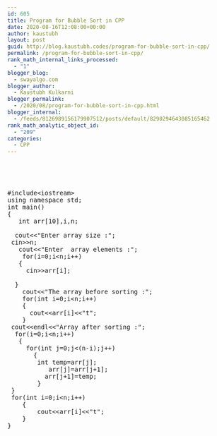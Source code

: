 ```yaml
---
id: 605
title: Program for Bubble Sort in CPP
date: 2020-08-16T12:08:00+00:00
author: kaustubh
layout: post
guid: http://blog.kaustubh.codes/program-for-bubble-sort-in-cpp/
permalink: /program-for-bubble-sort-in-cpp/
rank_math_internal_links_processed:
  - "1"
blogger_blog:
  - swayalgo.com
blogger_author:
  - Kaustubh Kulkarni
blogger_permalink:
  - /2020/08/program-for-bubble-sort-in-cpp.html
blogger_internal:
  - /feeds/8126989156179907512/posts/default/8290294643085165462
rank_math_analytic_object_id:
  - "209"
categories:
  - CPP
---
```

<pre><br /><br /><br /><br />#include&lt;iostream><br />using namespace std;<br />int main()<br />{<br />	int arr[10],i,n;<br />	<br />	cout&lt;&lt;"Enter array size :";<br />	cin>>n;<br />	cout&lt;&lt;"Enter  array elements :";<br />	for(i=0;i&lt;n;i++)<br />	{<br />		cin>>arr[i];<br />		<br />	}<br />    cout&lt;&lt;"The array before sorting :";<br />    for(int i=0;i&lt;n;i++)<br />    {<br />    	cout&lt;&lt;arr[i]&lt;&lt;"t";<br />	}<br />	cout&lt;&lt;endl&lt;&lt;"Array after sorting :";<br />	for(i=0;i&lt;n;i++)<br />	{<br />		for(int j=0;j&lt;(n-i);j++)<br />		{<br />		   int temp=arr[j];<br />			arr[j]=arr[j+1];<br />			arr[j+1]=temp;<br />		}<br />	}<br />	for(int i=0;i&lt;n;i++)<br />    {<br />    	cout&lt;&lt;arr[i]&lt;&lt;"t";<br />	}<br />}<br /><br /><br /></pre>